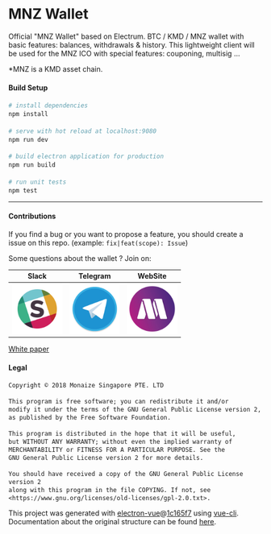 # MNZ Wallet

Official "MNZ Wallet" based on Electrum.
BTC / KMD / MNZ wallet with basic features: balances, withdrawals & history.
This lightweight client will be used for the MNZ ICO with special features: couponing, multisig ...

*MNZ is a KMD asset chain.


#### Build Setup

``` bash
# install dependencies
npm install

# serve with hot reload at localhost:9080
npm run dev

# build electron application for production
npm run build

# run unit tests
npm test


```

---
#### Contributions

If you find a bug or you want to propose a feature, you should create a issue on this repo. (example: ```fix|feat(scope): Issue```)

Some questions about the wallet ? Join on:

Slack | Telegram | WebSite
--------------- | ---- | ---
[<img src="./resources/assets/slack_icon.png" alt="test image size" height="100px" width="100px">](https://docs.google.com/forms/d/e/1FAIpQLScre9X8loy1Q5zhelpqVfCib65m4PKc2kWUKKYgDIE67Mx9Pg/viewform) | [<img src="./resources/assets/telegram_icon.png" alt="test image size" height="100px" width="100px">](https://t.me/MonaizeOfficial) | [<img src="./build/icons/512x512.png" alt="test image size" height="100px" width="100px">](https://monaize.com/#/uk/ico)

[White paper](https://monaize.com/assets/pdf/monaize_whitepaper.pdf)

#### Legal

```
Copyright © 2018 Monaize Singapore PTE. LTD

This program is free software; you can redistribute it and/or
modify it under the terms of the GNU General Public License version 2,
as published by the Free Software Foundation.

This program is distributed in the hope that it will be useful,
but WITHOUT ANY WARRANTY; without even the implied warranty of
MERCHANTABILITY or FITNESS FOR A PARTICULAR PURPOSE. See the
GNU General Public License version 2 for more details.

You should have received a copy of the GNU General Public License version 2
along with this program in the file COPYING. If not, see
<https://www.gnu.org/licenses/old-licenses/gpl-2.0.txt>.
```
This project was generated with [electron-vue](https://github.com/SimulatedGREG/electron-vue)@[1c165f7](https://github.com/SimulatedGREG/electron-vue/tree/1c165f7c5e56edaf48be0fbb70838a1af26bb015) using [vue-cli](https://github.com/vuejs/vue-cli). Documentation about the original structure can be found [here](https://simulatedgreg.gitbooks.io/electron-vue/content/index.html).
